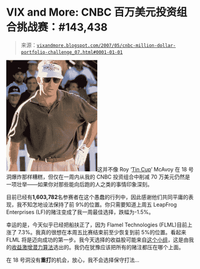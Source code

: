<!--yml

分类：未分类

日期：2024-05-18 19:15:39

-->

# VIX and More: CNBC 百万美元投资组合挑战赛：#143,438

> 来源：[`vixandmore.blogspot.com/2007/05/cnbc-million-dollar-portfolio-challenge_07.html#0001-01-01`](http://vixandmore.blogspot.com/2007/05/cnbc-million-dollar-portfolio-challenge_07.html#0001-01-01)

![](img/eb2fa6396ff249815f40b00d7b612c45.png)这并不像 Roy ‘[Tin Cup](http://www.imdb.com/title/tt0117918/)’ McAvoy 在 18 号洞爆炸那样糟糕，但仅在一周内从我的 CNBC 投资组合中削减 70 万美元仍然是一项壮举——如果你对那些能向后跑的人之类的事情印象深刻。

目前已经有**1,603,782**名参赛者在这个愚蠢的行列中，因此感谢他们共同平庸的表现，我不知怎地设法保持了前 9%的位置。你只需要知道上周五 LeapFrog Enterprises (LF)的赌注变成了我一周最佳选择，跌幅为-1.5%。

幸运的是，今天似乎已经把船扶正了，因为 Flamel Technologies (FLML)目前上涨了 7.3%。我真的很想在本周五比赛结束前至少恢复到前 5%的位置。看起来 FLML 将是迈向成功的第一步。我今天选择的收益股可能来自[这个小组](http://finance.yahoo.com/q/cq?s=cutr,dcel,pwav,svnt,nile,jcom,hlys,sons,aqnt,slxp&d=v1)，这是由我的[收益激增潜力算法](http://vixandmore.blogspot.com/search/label/earnings%20spike%20potential%20algorithm)选出的。我仍在犹豫应该把所有的赌注都压在哪个上面。

在 18 号洞没有**重打**的机会，放心，我不会选择保守打法...
